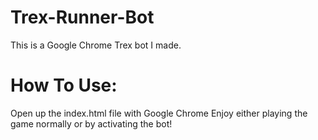 # Trex-Runner-Bot
This is a Google Chrome Trex bot I made.

# How To Use:
Open up the index.html file with Google Chrome
Enjoy either playing the game normally or by activating the bot!
